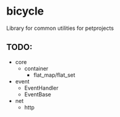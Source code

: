 # bicycle
Library for common utilities for petprojects


## TODO:
* core
  * container
    * flat_map/flat_set
* event
  * EventHandler
  * EventBase
* net
  * http